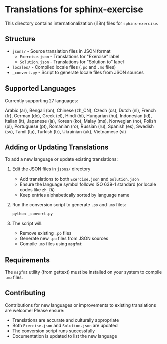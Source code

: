 # Translations for sphinx-exercise

This directory contains internationalization (i18n) files for `sphinx-exercise`.

## Structure

- `jsons/` - Source translation files in JSON format
  - `Exercise.json` - Translations for "Exercise" label
  - `Solution.json` - Translations for "Solution to" label
- `locales/` - Compiled locale files (`.po` and `.mo` files)
- `_convert.py` - Script to generate locale files from JSON sources

## Supported Languages

Currently supporting 27 languages:

Arabic (ar), Bengali (bn), Chinese (zh_CN), Czech (cs), Dutch (nl), French (fr), German (de), Greek (el), Hindi (hi), Hungarian (hu), Indonesian (id), Italian (it), Japanese (ja), Korean (ko), Malay (ms), Norwegian (no), Polish (pl), Portuguese (pt), Romanian (ro), Russian (ru), Spanish (es), Swedish (sv), Tamil (ta), Turkish (tr), Ukrainian (uk), Vietnamese (vi)

## Adding or Updating Translations

To add a new language or update existing translations:

1. Edit the JSON files in `jsons/` directory
   - Add translations to both `Exercise.json` and `Solution.json`
   - Ensure the language symbol follows ISO 639-1 standard (or locale codes like `zh_CN`)
   - Keep entries alphabetically sorted by language name

2. Run the conversion script to generate `.po` and `.mo` files:
   ```bash
   python _convert.py
   ```

3. The script will:
   - Remove existing `.po` files
   - Generate new `.po` files from JSON sources
   - Compile `.mo` files using `msgfmt`

## Requirements

The `msgfmt` utility (from gettext) must be installed on your system to compile `.mo` files.

## Contributing

Contributions for new languages or improvements to existing translations are welcome! Please ensure:
- Translations are accurate and culturally appropriate
- Both `Exercise.json` and `Solution.json` are updated
- The conversion script runs successfully
- Documentation is updated to list the new language

